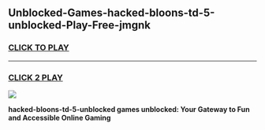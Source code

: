 
## Unblocked-Games-hacked-bloons-td-5-unblocked-Play-Free-jmgnk
<h3>
<a href="https://premium76.site?title=hacked-bloons-td-5-unblocked&ref=18A1">CLICK TO PLAY</a></h3>
<hr>

<h3>
<a href="https://premium76.site?title=hacked-bloons-td-5-unblocked&ref=18A1">CLICK 2 PLAY</a>
  
</h3>

<a href="https://premium76.site?title=hacked-bloons-td-5-unblocked&ref=18A1"><img src="https://clearcache.store/games.png"></a>


**hacked-bloons-td-5-unblocked games unblocked: Your Gateway to Fun and Accessible Online Gaming**
